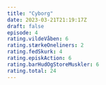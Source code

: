 ```yaml
---
title: "Cyborg"
date: 2023-03-21T21:19:17Z
draft: false
episode: 4
rating.vildeVåben: 6
rating.stærkeOneliners: 2
rating.fedSkurk: 4
rating.episkAction: 6
rating.barHudOgStoreMuskler: 6
rating.total: 24
---
```


